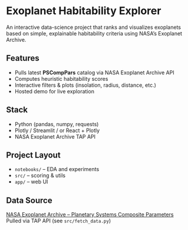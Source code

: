 # Exoplanet Habitability Explorer

An interactive data-science project that ranks and visualizes exoplanets
based on simple, explainable habitability criteria using NASA’s Exoplanet Archive.

## Features
- Pulls latest **PSCompPars** catalog via NASA Exoplanet Archive API
- Computes heuristic habitability scores
- Interactive filters & plots (insolation, radius, distance, etc.)
- Hosted demo for live exploration

## Stack
- Python (pandas, numpy, requests)
- Plotly / Streamlit / or React + Plotly
- NASA Exoplanet Archive TAP API

## Project Layout
- `notebooks/` – EDA and experiments
- `src/` – scoring & utils
- `app/` – web UI

## Data Source
[NASA Exoplanet Archive – Planetary Systems Composite Parameters](https://exoplanetarchive.ipac.caltech.edu)  
Pulled via TAP API (see `src/fetch_data.py`)
